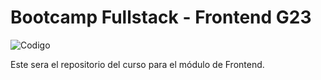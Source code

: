 # Bootcamp Fullstack - Frontend G23

![Codigo](https://codigo.edu.pe/wp-content/themes/codigo_theme/images/logo-color-go.svg)

Este sera el repositorio del curso para el módulo de Frontend.
